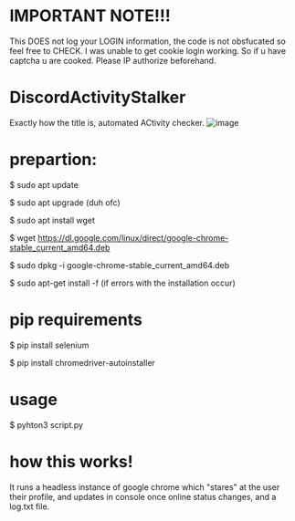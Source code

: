 # IMPORTANT NOTE!!!
This DOES not log your LOGIN information, the code is not obsfucated so feel free to CHECK.
I was unable to get cookie login working. So if u have captcha u are cooked.
Please IP authorize beforehand.

# DiscordActivityStalker
Exactly how the title is, automated ACtivity checker.
![image](https://github.com/Ranged222/DiscordActivityStalker/assets/56038167/1243f2c3-cc51-4694-810c-9ee1e054b53a)


# prepartion:
$ sudo apt update

$ sudo apt upgrade
(duh ofc)

$ sudo apt install wget

$ wget https://dl.google.com/linux/direct/google-chrome-stable_current_amd64.deb

$ sudo dpkg -i google-chrome-stable_current_amd64.deb

$ sudo apt-get install -f (if errors with the installation occur)

# pip requirements

$ pip install selenium

$ pip install chromedriver-autoinstaller

# usage
$ pyhton3 script.py

# how this works!
It runs a headless instance of google chrome which "stares" at the user their profile, and updates in console once online status changes, and a log.txt file.

